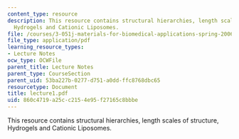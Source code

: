 ```yaml
---
content_type: resource
description: This resource contains structural hierarchies, length scales of structure,
  Hydrogels and Cationic Liposomes.
file: /courses/3-051j-materials-for-biomedical-applications-spring-2006/860c4719a25cc2154e95f27165c8bbbe_lecture1.pdf
file_type: application/pdf
learning_resource_types:
- Lecture Notes
ocw_type: OCWFile
parent_title: Lecture Notes
parent_type: CourseSection
parent_uid: 53ba227b-0277-d751-a0dd-ffc8768dbc65
resourcetype: Document
title: lecture1.pdf
uid: 860c4719-a25c-c215-4e95-f27165c8bbbe
---
```

This resource contains structural hierarchies, length scales of structure, Hydrogels and Cationic Liposomes.

